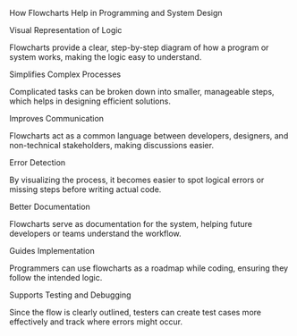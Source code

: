 How Flowcharts Help in Programming and System Design

Visual Representation of Logic

Flowcharts provide a clear, step-by-step diagram of how a program or system works, making the logic easy to understand.

Simplifies Complex Processes

Complicated tasks can be broken down into smaller, manageable steps, which helps in designing efficient solutions.

Improves Communication

Flowcharts act as a common language between developers, designers, and non-technical stakeholders, making discussions easier.

Error Detection

By visualizing the process, it becomes easier to spot logical errors or missing steps before writing actual code.

Better Documentation

Flowcharts serve as documentation for the system, helping future developers or teams understand the workflow.

Guides Implementation

Programmers can use flowcharts as a roadmap while coding, ensuring they follow the intended logic.

Supports Testing and Debugging

Since the flow is clearly outlined, testers can create test cases more effectively and track where errors might occur.